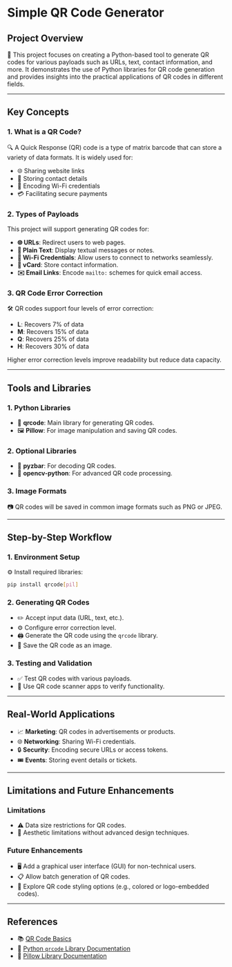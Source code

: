 # Simple QR Code Generator

## Project Overview
📌 This project focuses on creating a Python-based tool to generate QR codes for various payloads such as URLs, text, contact information, and more. It demonstrates the use of Python libraries for QR code generation and provides insights into the practical applications of QR codes in different fields.

---

## Key Concepts

### 1. What is a QR Code?
🔍 A Quick Response (QR) code is a type of matrix barcode that can store a variety of data formats. It is widely used for:
- 🌐 Sharing website links
- 📝 Storing contact details
- 📶 Encoding Wi-Fi credentials
- 💳 Facilitating secure payments

### 2. Types of Payloads
This project will support generating QR codes for:
- **🌐 URLs**: Redirect users to web pages.
- **📝 Plain Text**: Display textual messages or notes.
- **📶 Wi-Fi Credentials**: Allow users to connect to networks seamlessly.
- **📇 vCard**: Store contact information.
- **✉️ Email Links**: Encode `mailto:` schemes for quick email access.

### 3. QR Code Error Correction
🛠️ QR codes support four levels of error correction:
- **L**: Recovers 7% of data
- **M**: Recovers 15% of data
- **Q**: Recovers 25% of data
- **H**: Recovers 30% of data

Higher error correction levels improve readability but reduce data capacity.

---

## Tools and Libraries

### 1. Python Libraries
- 🐍 **qrcode**: Main library for generating QR codes.
- 🖼️ **Pillow**: For image manipulation and saving QR codes.

### 2. Optional Libraries
- 🧩 **pyzbar**: For decoding QR codes.
- 🎥 **opencv-python**: For advanced QR code processing.

### 3. Image Formats
📷 QR codes will be saved in common image formats such as PNG or JPEG.

---

## Step-by-Step Workflow

### 1. Environment Setup
⚙️ Install required libraries:
```bash
pip install qrcode[pil]
```

### 2. Generating QR Codes
- ✏️ Accept input data (URL, text, etc.).
- ⚙️ Configure error correction level.
- 🖨️ Generate the QR code using the `qrcode` library.
- 💾 Save the QR code as an image.

### 3. Testing and Validation
- ✅ Test QR codes with various payloads.
- 📱 Use QR code scanner apps to verify functionality.

---

## Real-World Applications
- 📈 **Marketing**: QR codes in advertisements or products.
- 🌐 **Networking**: Sharing Wi-Fi credentials.
- 🔒 **Security**: Encoding secure URLs or access tokens.
- 🎟️ **Events**: Storing event details or tickets.

---

## Limitations and Future Enhancements

### Limitations
- ⚠️ Data size restrictions for QR codes.
- 🎨 Aesthetic limitations without advanced design techniques.

### Future Enhancements
- 🖥️ Add a graphical user interface (GUI) for non-technical users.
- 📋 Allow batch generation of QR codes.
- 🌈 Explore QR code styling options (e.g., colored or logo-embedded codes).

---

## References
- 📚 [QR Code Basics](https://www.qrcode.com/en/)
- 📖 [Python `qrcode` Library Documentation](https://pypi.org/project/qrcode/)
- 📘 [Pillow Library Documentation](https://pillow.readthedocs.io/)
